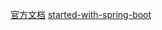[官方文档](https://github.com/graphql-java/graphql-java)
[started-with-spring-boot](https://www.graphql-java.com/tutorials/getting-started-with-spring-boot/)